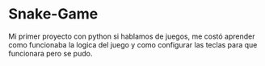 # Snake-Game

Mi primer proyecto con python si hablamos de juegos, me costó aprender como funcionaba la logica del juego y como configurar las teclas para que funcionara pero se pudo.

